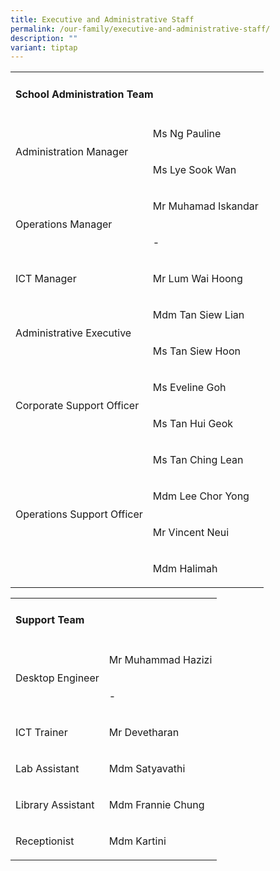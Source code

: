 ```yaml
---
title: Executive and Administrative Staff
permalink: /our-family/executive-and-administrative-staff/
description: ""
variant: tiptap
---
```

<table style="minWidth: 50px">
<colgroup>
<col>
<col>
</colgroup>
<tbody>
<tr>
<td rowspan="1" colspan="2">
<h4><strong>School Administration Team</strong></h4>
</td>
</tr>
<tr>
<td rowspan="2" colspan="1">
<p>Administration Manager</p>
</td>
<td rowspan="1" colspan="1">
<p>Ms Ng Pauline</p>
</td>
</tr>
<tr>
<td rowspan="1" colspan="1">
<p>Ms Lye Sook Wan</p>
</td>
</tr>
<tr>
<td rowspan="2" colspan="1">
<p>Operations Manager</p>
</td>
<td rowspan="1" colspan="1">
<p>Mr Muhamad Iskandar</p>
</td>
</tr>
<tr>
<td rowspan="1" colspan="1">
<p>-</p>
</td>
</tr>
<tr>
<td rowspan="1" colspan="1">
<p>ICT Manager</p>
</td>
<td rowspan="1" colspan="1">
<p>Mr Lum Wai Hoong</p>
</td>
</tr>
<tr>
<td rowspan="2" colspan="1">
<p>Administrative Executive</p>
</td>
<td rowspan="1" colspan="1">
<p>Mdm Tan Siew Lian</p>
</td>
</tr>
<tr>
<td rowspan="1" colspan="1">
<p>Ms Tan Siew Hoon</p>
</td>
</tr>
<tr>
<td rowspan="2" colspan="1">
<p>Corporate Support Officer</p>
</td>
<td rowspan="1" colspan="1">
<p>Ms Eveline Goh</p>
</td>
</tr>
<tr>
<td rowspan="1" colspan="1">
<p>Ms Tan Hui Geok</p>
</td>
</tr>
<tr>
<td rowspan="4" colspan="1">
<p>Operations Support Officer</p>
</td>
<td rowspan="1" colspan="1">
<p>Ms Tan Ching Lean</p>
</td>
</tr>
<tr>
<td rowspan="1" colspan="1">
<p>Mdm Lee Chor Yong</p>
</td>
</tr>
<tr>
<td rowspan="1" colspan="1">
<p>Mr Vincent Neui</p>
</td>
</tr>
<tr>
<td rowspan="1" colspan="1">
<p>Mdm Halimah</p>
</td>
</tr>
</tbody>
</table>
<p></p>
<table style="minWidth: 50px">
<colgroup>
<col>
<col>
</colgroup>
<tbody>
<tr>
<td rowspan="1" colspan="2">
<h4><strong>Support Team</strong></h4>
</td>
</tr>
<tr>
<td rowspan="2" colspan="1">
<p>Desktop Engineer</p>
</td>
<td rowspan="1" colspan="1">
<p>Mr Muhammad Hazizi</p>
</td>
</tr>
<tr>
<td rowspan="1" colspan="1">
<p>-</p>
</td>
</tr>
<tr>
<td rowspan="1" colspan="1">
<p>ICT Trainer</p>
</td>
<td rowspan="1" colspan="1">
<p>Mr Devetharan</p>
</td>
</tr>
<tr>
<td rowspan="1" colspan="1">
<p>Lab Assistant</p>
</td>
<td rowspan="1" colspan="1">
<p>Mdm Satyavathi</p>
</td>
</tr>
<tr>
<td rowspan="1" colspan="1">
<p>Library Assistant</p>
</td>
<td rowspan="1" colspan="1">
<p>Mdm Frannie Chung</p>
</td>
</tr>
<tr>
<td rowspan="1" colspan="1">
<p>Receptionist</p>
</td>
<td rowspan="1" colspan="1">
<p>Mdm Kartini</p>
</td>
</tr>
</tbody>
</table>
<p></p>